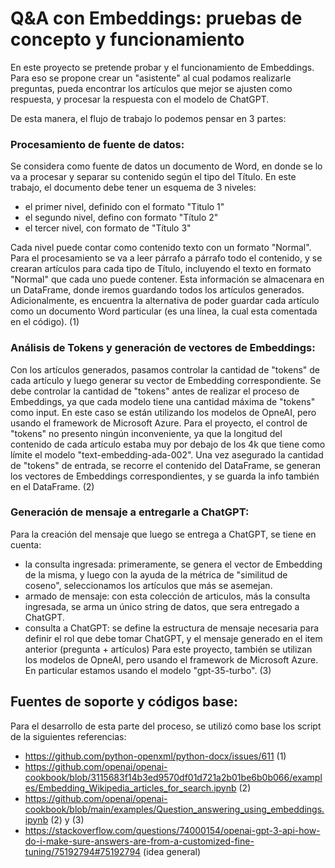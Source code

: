 # Q&A con Embeddings: pruebas de concepto y funcionamiento
En este proyecto se pretende probar y el funcionamiento de Embeddings.
Para eso se propone crear un "asistente" al cual podamos realizarle preguntas, pueda encontrar los artículos que mejor se ajusten como respuesta, y procesar la respuesta con el modelo de ChatGPT.

De esta manera, el flujo de trabajo lo podemos pensar en 3 partes:

### Procesamiento de fuente de datos:
Se considera como fuente de datos un documento de Word, en donde se lo va a procesar y separar su contenido según el tipo del Título.
En este trabajo, el documento debe tener un esquema de 3 niveles:
- el primer nivel, definido con el formato "Titulo 1"
- el segundo nivel, defino con formato "Título 2"
- el tercer nivel, con formato de "Título 3"

Cada nivel puede contar como contenido texto con un formato "Normal".
Para el procesamiento se va a leer párrafo a párrafo todo el contenido, y se crearan artículos para cada tipo de Título, incluyendo el texto en formato "Normal" que cada uno puede contener.
Esta información se almacenara en un DataFrame, donde iremos guardando todos los artículos generados.
Adicionalmente, es encuentra la alternativa de poder guardar cada artículo como un documento Word particular (es una línea, la cual esta comentada en el código).
(1)


### Análisis de Tokens y generación de vectores de Embeddings:
Con los artículos generados, pasamos controlar la cantidad de "tokens" de cada artículo y luego generar su vector de Embedding correspondiente.
Se debe controlar la cantidad de "tokens" antes de realizar el proceso de Embeddings, ya que cada modelo tiene una cantidad máxima de "tokens" como input. En este caso se están utilizando los modelos de OpneAI, pero usando el framework de Microsoft Azure.
Para el proyecto, el control de "tokens" no presento ningún inconveniente, ya que la longitud del contenido de cada artículo estaba muy por debajo de los 4k que tiene como límite el modelo "text-embedding-ada-002".
Una vez asegurado la cantidad de "tokens" de entrada, se recorre el contenido del DataFrame, se generan los vectores de Embeddings correspondientes, y se guarda la info también en el DataFrame.
(2)

### Generación de mensaje a entregarle a ChatGPT:
Para la creación del mensaje que luego se entrega a ChatGPT, se tiene en cuenta:
- la consulta ingresada: primeramente, se genera el vector de Embedding de la misma, y luego con la ayuda de la métrica de "similitud de coseno", seleccionamos los artículos que más se asemejan.
- armado de mensaje: con esta colección de articulos, más la consulta ingresada, se arma un único string de datos, que sera entregado a ChatGPT.
- consulta a ChatGPT: se define la estructura de mensaje necesaria para definir el rol que debe tomar ChatGPT, y el mensaje generado en el item anterior (pregunta + artículos)
Para este proyecto, también se utilizan los modelos de OpneAI, pero usando el framework de Microsoft Azure. En particular estamos usando el modelo "gpt-35-turbo".
(3)


## Fuentes de soporte y códigos base:
Para el desarrollo de esta parte del proceso, se utilizó como base los script de la siguientes referencias:
- https://github.com/python-openxml/python-docx/issues/611 (1)
- https://github.com/openai/openai-cookbook/blob/3115683f14b3ed9570df01d721a2b01be6b0b066/examples/Embedding_Wikipedia_articles_for_search.ipynb (2)
- https://github.com/openai/openai-cookbook/blob/main/examples/Question_answering_using_embeddings.ipynb (2) y (3)
- https://stackoverflow.com/questions/74000154/openai-gpt-3-api-how-do-i-make-sure-answers-are-from-a-customized-fine-tuning/75192794#75192794 (idea general)
